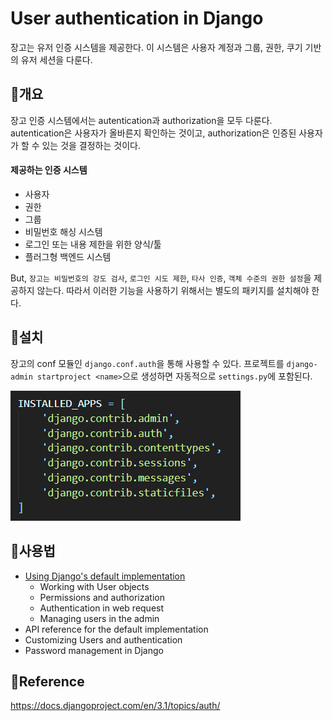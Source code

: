# User authentication in Django

장고는 유저 인증 시스템을 제공한다. 이 시스템은 사용자 계정과 그룹, 권한, 쿠기 기반의 유저 세션을 다룬다.

## 🍞개요

장고 인증 시스템에서는 autentication과 authorization을 모두 다룬다. autentication은 사용자가 올바른지 확인하는 것이고, authorization은 인증된 사용자가 할 수 있는 것을 결정하는 것이다.

#### 제공하는 인증 시스템

- 사용자
- 권한
- 그룹
- 비밀번호 해싱 시스템
- 로그인 또는 내용 제한을 위한 양식/툴
- 플러그형 백엔드 시스템

But, `장고는 비밀번호의 강도 검사`, `로그인 시도 제한`, `타사 인증`, `객체 수준의 권한 설정`을 제공하지 않는다. 따라서 이러한 기능을 사용하기 위해서는 별도의 패키지를 설치해야 한다.

## 🍞설치

장고의 conf 모듈인 `django.conf.auth`을 통해 사용할 수 있다. 프로젝트를 `django-admin startproject <name>`으로 생성하면 자동적으로 `settings.py`에 포함된다.

![django_auth](./img/auth.PNG)

## 🍞사용법

- [Using Django's default implementation](auth_using.md)
  - Working with User objects
  - Permissions and authorization
  - Authentication in web request
  - Managing users in the admin
- API reference for the default implementation
- Customizing Users and authentication
- Password management in Django

## 📌Reference

https://docs.djangoproject.com/en/3.1/topics/auth/
